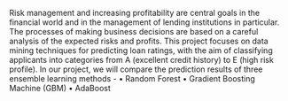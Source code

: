 Risk management and increasing profitability are central goals in the financial world and in the management of lending institutions in particular.
The processes of making business decisions are based on a careful analysis of the expected risks and profits.
This project focuses on data mining techniques for predicting loan ratings, with the aim of classifying applicants into categories from A (excellent credit history) to E (high risk profile).
In our project, we will compare the prediction results of three ensemble learning methods -
• Random Forest
• Gradient Boosting Machine (GBM)
• AdaBoost
